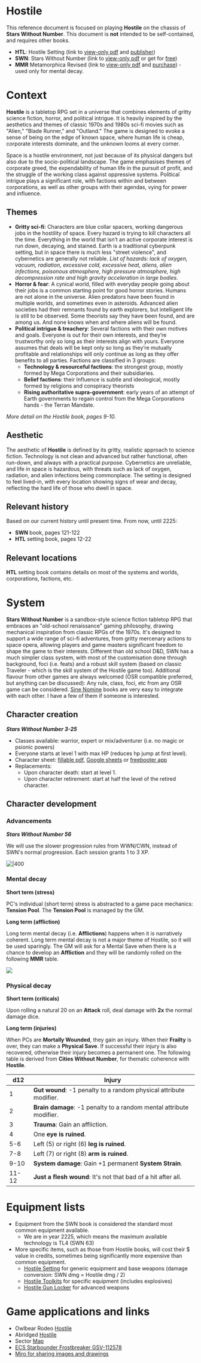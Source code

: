 # Hostile

This reference document is focused on playing **Hostile** on the chassis of **Stars Without Number**. This document is **not** intended to be self-contained, and requires other books.

- **HTL**: Hostile Setting (link to [view-only pdf](https://drive.google.com/file/d/1fJPqFVlO9pqcjg7lMVgE9lAy4_vml6pW/view) and [publisher](https://www.paulelliottbooks.com/hostile.html))
- **SWN**: Stars Without Number (link to [view-only pdf](https://drive.google.com/file/d/1s9ThcGpnoimZm49370hdDDsfdPMftj-n/view?usp=drivesdk) or get for [free](https://www.drivethrurpg.com/product/230009/Stars-Without-Number-Revised-Edition-Free-Version))
- **MMR** Metamorphica Revised (link to [view-only pdf](https://drive.google.com/open?id=1cCtMvrb1oJ2mssGv37M21AKMuPdntalV&usp=drive_fs) and [purchase](https://preview.drivethrurpg.com/en/product/198038/The-Metamorphica-Revised)) - used only for mental decay.

# Context

**Hostile** is a tabletop RPG set in a universe that combines elements of gritty science fiction, horror, and political intrigue. It is heavily inspired by the aesthetics and themes of classic 1970s and 1980s sci-fi movies such as "Alien," "Blade Runner," and "Outland." The game is designed to evoke a sense of being on the edge of known space, where human life is cheap, corporate interests dominate, and the unknown looms at every corner.

Space is a hostile environment, not just because of its physical dangers but also due to the socio-political landscape. The game emphasises themes of corporate greed, the expendability of human life in the pursuit of profit, and the struggle of the working class against oppressive systems. Political intrigue plays a significant role, with factions within and between corporations, as well as other groups with their agendas, vying for power and influence.

## Themes

- **Gritty sci-fi**: Characters are blue collar spacers, working dangerous jobs in the hostility of space. Every hazard is trying to kill characters all the time. Everything in the world that isn’t an active corporate interest is run down, decaying, and stained. Earth is a traditional cyberpunk setting, but in space there is much less "street violence", and cybernetics are generally not reliable. *List of hazards: lack of oxygen, vacuum, radiation, excessive cold, excessive heat, aliens, alien infections, poisonous atmosphere, high pressure atmosphere, high decompression rate and high gravity acceleration in large bodies.*
- **Horror & fear**: A cynical world, filled with everyday people going about their jobs is a common starting point for good horror stories. Humans are not alone in the universe. Alien predators have been found in multiple worlds, and sometimes even in asteroids. Advanced alien societies had their remnants found by earth explorers, but intelligent life is still to be observed. Some theorists say they have been found, and are among us. And none knows when and where aliens will be found.
- **Political intrigue & treachery**: Several factions with their own motives and goals. Everyone is out for their own interests, and they’re trustworthy only so long as their interests align with yours. Everyone assumes that deals will be kept only so long as they’re mutually profitable and relationships will only continue as long as they offer benefits to all parties. Factions are classified in 3 groups:
	- **Technology & resourceful factions**: the strongest group, mostly formed by Mega Corporations and their subsidiaries.
	- **Belief factions**: their Influence is subtle and ideological, mostly formed by religions and conspiracy theorists
	- **Rising authoritative supra-government**: early years of an attempt of Earth governments to regain control from the Mega Corporations hands - the Terran Mandate.

*More detail on the Hostile book, pages 9-10.*

## Aesthetic

The aesthetic of **Hostile** is defined by its gritty, realistic approach to science fiction. Technology is not clean and advanced but rather functional, often run-down, and always with a practical purpose. Cybernetics are unreliable, and life in space is hazardous, with threats such as lack of oxygen, radiation, and alien infections being commonplace. The setting is designed to feel lived-in, with every location showing signs of wear and decay, reflecting the hard life of those who dwell in space.

## Relevant history

Based on our current history until present time. From now, until 2225:

- **SWN** book, pages 121-122
- **HTL** setting book, pages 12-22

## Relevant locations

**HTL** setting book contains details on most of the systems and worlds, corporations, factions, etc.


# System

**Stars Without Number** is a sandbox-style science fiction tabletop RPG that embraces an "old-school renaissance" gaming philosophy, drawing mechanical inspiration from classic RPGs of the 1970s. It's designed to support a wide range of sci-fi adventures, from gritty mercenary actions to space opera, allowing players and game masters significant freedom to shape the game to their interests. Different than old school D&D, SWN has a much simpler class system, with most of the customisation done through background, foci (i.e. feats) and a robust skill system (based on classic Traveler - which is the skill system of the Hostile game too). Additional flavour from other games are always welcomed (OSR compatible preferred, but anything can be discussed): Any rule, class, foci, etc from any OSR game can be considered. [Sine Nomine](https://preview.drivethrurpg.com/en/publisher/3482/Sine-Nomine-Publishing) books are very easy to integrate with each other. I have a few of them if someone is interested.

## Character creation
***Stars Without Number 3-25***

- Classes available: warrior, expert or mix/adventurer (i.e. no magic or psionic powers)
- Everyone starts at level 1 with max HP (reduces hp jump at first level).
- Character sheet: [fillable pdf](https://drive.google.com/file/d/1bM8pMgGjMKao6s-12BjnkQ9MzXhFJ8i2/view?usp=drivesdk), [Google sheets](https://docs.google.com/spreadsheets/d/19vw6EHrl_2-8BcHob2_bxvcpLnVbAHbW3StjrNEFoKg/edit#gid=1671565117) or [freebooter app](https://www.swnfreebooter.net/)
- Replacements:
	- Upon character death: start at level 1.
	- Upon character retirement: start at half the level of the retired character.

## Character development

### Advancements
***Stars Without Number 56***

We will use the slower progression rules from WWN/CWN, instead of SWN's normal progression. Each session grants 1 to 3 XP.

![|400](https://i.imgur.com/Q8I5o35.png)

### Mental decay

**Short term (stress)**

PC's individual (short term) stress is abstracted to a game pace mechanics: **Tension Pool**. The **Tension Pool** is managed by the GM.

**Long term (affliction)**

Long term mental decay (i.e. **Afflictions**) happens when it is narratively coherent. Long term mental decay is not a major theme of Hostile, so it will be used sparingly. The GM will ask for a Mental Save when there is a chance to develop an **Affliction** and they will be randomly rolled on the following **MMR** table.

![](https://i.imgur.com/fzOmsRr.png)

### Physical decay

**Short term (criticals)**

Upon rolling a natural 20 on an **Attack** roll, deal damage with **2x** the normal damage dice.

**Long term (injuries)**

When PCs are **Mortally Wounded**, they gain an injury. When their **Frailty** is over, they can make a **Physical Save**. If successful their injury is also recovered, otherwise their injury becomes a permanent one. The following table is derived from **Cities Without Number**, for thematic coherence with **Hostile**.

| d12   | Injury                                                              |
| ----- | ------------------------------------------------------------------- |
| 1     | **Gut wound**: -1 penalty to a random physical attribute modifier.  |
| 2     | **Brain damage**: -1 penalty to a random mental attribute modifier. |
| 3     | **Trauma**: Gain an affliction.                                     |
| 4     | One **eye is ruined**.                                              |
| 5-6   | Left (5) or right (6) **leg is ruined**.                            |
| 7-8   | Left (7) or right (8) **arm is ruined**.                            |
| 9-10  | **System damage**: Gain +1 permanent **System Strain**.             |
| 11-12 | **Just a flesh wound**: It's not that bad of a hit after all.       |

# Equipment lists

- Equipment from the SWN book is considered the standard most common equipment available.
	- We are in year 2225, which means the maximum available technology is TL4 (SWN 63)
- More specific items, such as those from Hostile books, will cost their $ value in credits, sometimes being significantly more expensive than common equipment.
	- [Hostile Setting](https://drive.google.com/open?id=1fJPqFVlO9pqcjg7lMVgE9lAy4_vml6pW&usp=drive_fs) for generic equipment and base weapons (damage conversion: SWN dmg = Hostile dmg / 2)
	- [Hostile Toolkits](https://drive.google.com/open?id=1fL8DRXAaHosQ6aXeTCiIC1YKSVjhVCgk&usp=drive_fs) for specific equipment (includes explosives)
	- [Hostile Gun Locker](https://drive.google.com/open?id=1fKPO19H1ZY4RAQoknhycMyO8sL4MN02V&usp=drive_fs) for advanced weapons

# Game applications and links

- Owlbear Rodeo [Hostile](https://www.owlbear.rodeo/room/9EODf1G37IDr/Hostile)
- Abridged [Hostile](https://github.com/efsalvarenga/terraCampaigns_published/blob/main/hostile/abridged.md)
- Sector [Map](https://sectorswithoutnumber.com/sector/E9FKrPjS8tsRmoryYMpe)
- [ECS Starbounder Frostbreaker GSV-112578](https://www.swnfreebooter.net/starshipShare/DOefjLYWNp812UH0Tqic)
- [Miro for sharing images and drawings](https://miro.com/welcomeonboard/bjZPcHNLV3Z6NVMwN2JyaDR1U0Rrc2VOZnM1bTJnSjFPVG9BT3lNUDVrOE1EdVpCU2ZoMjZLZ3BrUGs5WFdhbnwzNDU4NzY0NTQ0OTA2ODU2MjgyfDI=?share_link_id=827183981565)